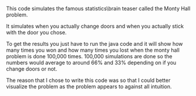 This code simulates the famous statistics\brain teaser called the Monty Hall problem.

It simulates when you actually change doors and when you actually stick with the door you chose.

To get the results you just have to run the java code and it will show how many times you won and how many times you lost when the monty hall problem is done 100,000 times. 100,000 simulations are done so the numbers would average to around 66% and 33% depending on if you change doors or not.

The reason that I chose to write this code was so that I could better visualize the problem as the problem appears to against all intuition.